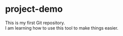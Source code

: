 # project-demo
This is my first Git repository.
<br>
I am learning how to use this tool to make things easier.
